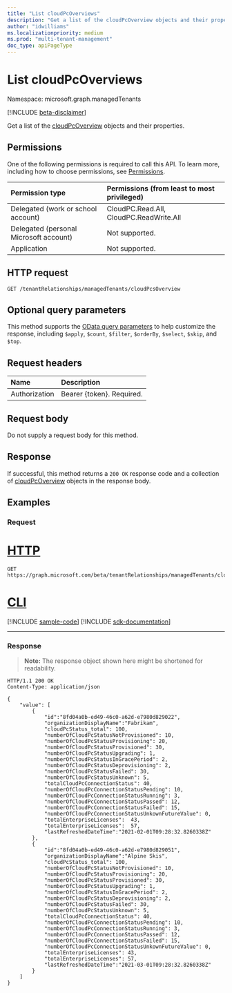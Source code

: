 ```yaml
---
title: "List cloudPcOverviews"
description: "Get a list of the cloudPcOverview objects and their properties."
author: "idwilliams"
ms.localizationpriority: medium
ms.prod: "multi-tenant-management"
doc_type: apiPageType
---
```


# List cloudPcOverviews
Namespace: microsoft.graph.managedTenants

[!INCLUDE [beta-disclaimer](../../includes/beta-disclaimer.md)]

Get a list of the [cloudPcOverview](../resources/managedtenants-cloudpcoverview.md) objects and their properties.

## Permissions
One of the following permissions is required to call this API. To learn more, including how to choose permissions, see [Permissions](/graph/permissions-reference).

|Permission type|Permissions (from least to most privileged)|
|:---|:---|
|Delegated (work or school account)|CloudPC.Read.All, CloudPC.ReadWrite.All|
|Delegated (personal Microsoft account)|Not supported.|
|Application|Not supported.|

## HTTP request

<!-- {
  "blockType": "ignored"
}
-->
``` http
GET /tenantRelationships/managedTenants/cloudPcsOverview
```

## Optional query parameters
This method supports the [OData query parameters](/graph/query-parameters) to help customize the response, including `$apply`, `$count`, `$filter`, `$orderBy`, `$select`, `$skip`, and `$top`.

## Request headers
|Name|Description|
|:---|:---|
|Authorization|Bearer {token}. Required.|

## Request body
Do not supply a request body for this method.

## Response

If successful, this method returns a `200 OK` response code and a collection of [cloudPcOverview](../resources/managedtenants-cloudpcoverview.md) objects in the response body.

## Examples

### Request

# [HTTP](#tab/http)
<!-- {
  "blockType": "request",
  "name": "list_cloudpcoverview"
}
-->
``` http
GET https://graph.microsoft.com/beta/tenantRelationships/managedTenants/cloudPcsOverview
```

# [CLI](#tab/cli)
[!INCLUDE [sample-code](../includes/snippets/cli/list-cloudpcoverview-cli-snippets.md)]
[!INCLUDE [sdk-documentation](../includes/snippets/snippets-sdk-documentation-link.md)]

---

### Response
>**Note:** The response object shown here might be shortened for readability.
<!-- {
  "blockType": "response",
  "truncated": true,
  "@odata.type": "Collection(microsoft.graph.managedTenants.cloudPcOverview)"
}
-->
``` http
HTTP/1.1 200 OK
Content-Type: application/json

{
    "value": [
        {
            "id":"8fd04a0b-ed49-46c0-a62d-e7980d829022",
            "organizationDisplayName":"Fabrikam",
            "cloudPcStatus_total": 100,
            "numberOfCloudPcStatusNotProvisioned": 10,
            "numberOfCloudPcStatusProvisioning": 20,
            "numberOfCloudPcStatusProvisioned": 30,
            "numberOfCloudPcStatusUpgrading": 1,
            "numberOfCloudPcStatusInGracePeriod": 2,
            "numberOfCloudPcStatusDeprovisioning": 2,
            "numberOfCloudPcStatusFailed": 30,
            "numberOfCloudPcStatusUnknown": 5,
            "totalCloudPcConnectionStatus": 40,
            "numberOfCloudPcConnectionStatusPending": 10,
            "numberOfCloudPcConnectionStatusRunning": 3,
            "numberOfCloudPcConnectionStatusPassed": 12,
            "numberOfCloudPcConnectionStatusFailed": 15,
            "numberOfCloudPcConnectionStatusUnkownFutureValue": 0,
            "totalEnterpriseLicenses":  43,
            "totalEnterpriseLicenses":  57,
            "lastRefreshedDateTime":"2021-02-01T09:28:32.8260338Z"
        },
        {
            "id":"8fd04a0b-ed49-46c0-a62d-e7980d829051",
            "organizationDisplayName":"Alpine Skis",
            "cloudPcStatus_total": 100,
            "numberOfCloudPcStatusNotProvisioned": 10,
            "numberOfCloudPcStatusProvisioning": 20,
            "numberOfCloudPcStatusProvisioned": 30,
            "numberOfCloudPcStatusUpgrading": 1,
            "numberOfCloudPcStatusInGracePeriod": 2,
            "numberOfCloudPcStatusDeprovisioning": 2,
            "numberOfCloudPcStatusFailed": 30,
            "numberOfCloudPcStatusUnknown": 5,
            "totalCloudPcConnectionStatus": 40,
            "numberOfCloudPcConnectionStatusPending": 10,
            "numberOfCloudPcConnectionStatusRunning": 3,
            "numberOfCloudPcConnectionStatusPassed": 12,
            "numberOfCloudPcConnectionStatusFailed": 15,
            "numberOfCloudPcConnectionStatusUnkownFutureValue": 0,
            "totalEnterpriseLicenses": 43,
            "totalEnterpriseLicenses": 57,
            "lastRefreshedDateTime":"2021-03-01T09:28:32.8260338Z"
        }
    ]
}
```
